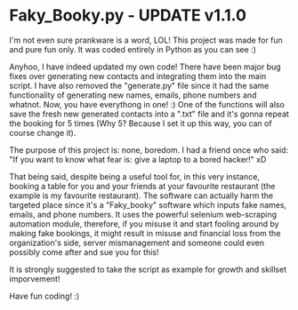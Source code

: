 # Faky_Booky.py - UPDATE v1.1.0

I'm not even sure prankware is a word, LOL! This project was made for fun and pure fun only.
It was coded entirely in Python as you can see :)

Anyhoo, I have indeed updated my own code! There have been major bug fixes over generating new contacts and integrating them into the main script. I have also removed the "generate.py" file since it had the same functionality of generating new names, emails, phone numbers and whatnot. Now, you have everythong in one! :)
One of the functions will also save the fresh new generated contacts into a ".txt" file and it's gonna repeat the booking for 5 times (Why 5? Because I set it up this way, you can of course change it).

The purpose of this project is: none, boredom. I had a friend once who said: "If you want to know what fear is: give a laptop to a bored hacker!" xD

That being said, despite being a useful tool for, in this very instance, booking a table for you and your friends at your favourite restaurant (the example is my favourite restaurant). The software can actually harm the targeted place since it's a "Faky_booky" software which inputs fake names, emails, and phone numbers. 
It uses the powerful selenium web-scraping automation module, therefore, if you misuse it and start fooling around by making fake bookings, it might result in misuse and financial loss from the organization's side, server mismanagement and someone could even possibly come after and sue you for this!

It is strongly suggested to take the script as example for growth and skillset imporvement!


Have fun coding! :)
